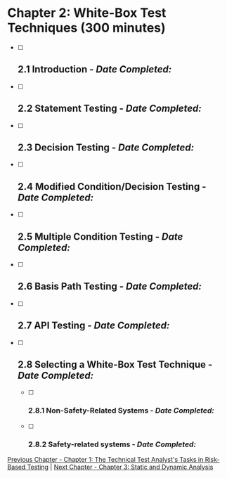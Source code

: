 # Chapter 2: White-Box Test Techniques (300 minutes)

- [ ] ## 2.1 Introduction - _Date Completed:_
- [ ] ## 2.2 Statement Testing - _Date Completed:_
- [ ] ## 2.3 Decision Testing - _Date Completed:_
- [ ] ## 2.4 Modified Condition/Decision Testing - _Date Completed:_
- [ ] ## 2.5 Multiple Condition Testing - _Date Completed:_
- [ ] ## 2.6 Basis Path Testing - _Date Completed:_
- [ ] ## 2.7 API Testing - _Date Completed:_
- [ ] ## 2.8 Selecting a White-Box Test Technique - _Date Completed:_
    - [ ] ### 2.8.1 Non-Safety-Related Systems - _Date Completed:_
    - [ ] ### 2.8.2 Safety-related systems - _Date Completed:_

[Previous Chapter - Chapter 1: The Technical Test Analyst's Tasks in Risk-Based Testing](1-technical-test-analysts-tasks-in-risk-based-testing.md) | [Next Chapter - Chapter 3: Static and Dynamic Analysis](3-static-and-dynamic-analysis.md)
